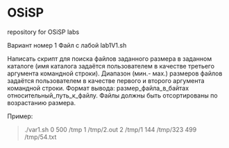 # OSiSP
repository for OSiSP labs

Вариант номер 1
Файл с лабой lab1V1.sh

Написать скрипт для поиска файлов заданного размера в заданном каталоге (имя каталога задаётся пользователем в качестве третьего аргумента командной строки). Диапазон (мин.- мах.) размеров файлов задаётся пользователем в качестве первого и второго аргумента командной строки. Формат вывода: размер_файла_в_байтах относительный_путь_к_файлу. Файлы должны быть отсортированы по возрастанию размера.  

Пример:  
> ./var1.sh 0 500 /tmp
> 1 /tmp/2.out
> 2 /tmp/1
> 144 /tmp/323
> 499 /tmp/54.txt

